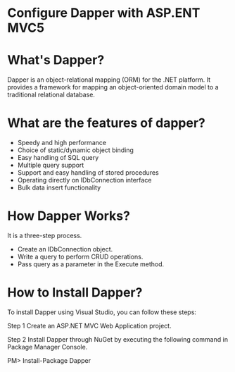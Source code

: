 # Configure Dapper with ASP.ENT MVC5

# What's Dapper?

Dapper is an object-relational mapping (ORM) for the .NET platform. It provides a framework for mapping an object-oriented domain model to a traditional relational database.

# What are the features of dapper?

*	Speedy and high performance
*	Choice of static/dynamic object binding
*	Easy handling of SQL query
*	Multiple query support
*	Support and easy handling of stored procedures
*	Operating directly on IDbConnection interface
*	Bulk data insert functionality

# How Dapper Works?

It is a three-step process.
*	Create an IDbConnection object.
* Write a query to perform CRUD operations.
*	Pass query as a parameter in the Execute method.

# How to Install Dapper?

To install Dapper using Visual Studio, you can follow these steps:

Step 1
Create an ASP.NET MVC Web Application project.

Step 2
Install Dapper through NuGet by executing the following command in Package Manager Console.

PM> Install-Package Dapper
